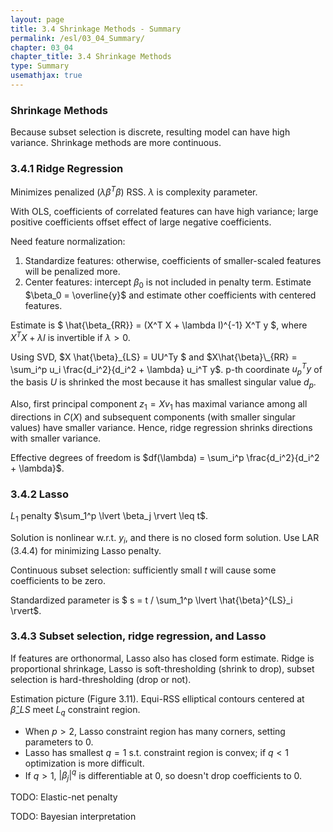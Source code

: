 ```yaml
---
layout: page
title: 3.4 Shrinkage Methods - Summary
permalink: /esl/03_04_Summary/
chapter: 03_04
chapter_title: 3.4 Shrinkage Methods
type: Summary
usemathjax: true
---
```


### Shrinkage Methods

Because subset selection is discrete, resulting model can have high variance. Shrinkage methods are more continuous.

### 3.4.1 Ridge Regression

Minimizes penalized  ($\lambda \beta^T \beta$) RSS. $\lambda$ is complexity parameter.

With OLS, coefficients of correlated features can have high variance; large positive coefficients offset effect of large negative coefficients.

Need feature normalization:
1. Standardize features: otherwise, coefficients of smaller-scaled features will be penalized more.
2. Center features: intercept $\beta_0$ is not included in penalty term. Estimate $\beta_0 = \overline{y}$ and estimate other coefficients with centered features.

Estimate is $ \hat{\beta_{RR}} = (X^T X + \lambda I)^{-1} X^T y $, where $X^T X + \lambda I$ is invertible if $\lambda > 0$.

Using SVD, $X \hat{\beta}\_{LS} = UU^Ty $ and $X\hat{\beta}\_{RR} = \sum_i^p u_i \frac{d_i^2}{d_i^2 + \lambda} u_i^T y$. p-th coordinate $u_p^T y$ of the basis $U$ is shrinked the most because it has smallest singular value $d_p$. 

Also, first principal component $z_1 = Xv_1$ has maximal variance among all directions in $C(X)$ and subsequent components (with smaller singular values) have smaller variance. Hence, ridge regression shrinks directions with smaller variance.

Effective degrees of freedom is $df(\lambda) = \sum_i^p \frac{d_i^2}{d_i^2 + \lambda}$.

### 3.4.2 Lasso

$L_1$ penalty $\sum_1^p \lvert \beta_j \rvert \leq t$.

Solution is nonlinear w.r.t. $y_i$, and there is no closed form solution. Use LAR (3.4.4) for minimizing Lasso penalty.

Continuous subset selection: sufficiently small $t$ will cause some coefficients to be zero. 

Standardized parameter is $ s = t / \sum_1^p \lvert \hat{\beta}^{LS}\_i \rvert$.

### 3.4.3 Subset selection, ridge regression, and Lasso

If features are orthonormal, Lasso also has closed form estimate. Ridge is proportional shrinkage, Lasso is soft-thresholding (shrink to drop), subset selection is hard-thresholding (drop or not).

Estimation picture (Figure 3.11). Equi-RSS elliptical contours centered at $\hat{\beta}\_{LS}$ meet $L_q$ constraint region.
- When $p > 2$, Lasso constraint region has many corners, setting parameters to $0$. 
- Lasso has smallest $q = 1$ s.t. constraint region is convex; if $q < 1$ optimization is more difficult.
- If $q > 1$, $\lvert \beta_j \rvert^q$ is differentiable at 0, so doesn't drop coefficients to 0.

TODO: Elastic-net penalty

TODO: Bayesian interpretation